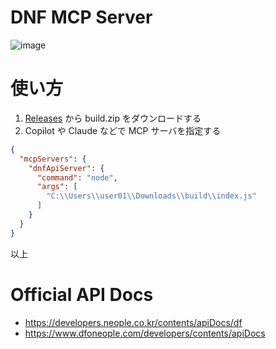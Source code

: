 # DNF MCP Server
![image](https://github.com/user-attachments/assets/926a47c5-db5f-471f-ac66-00b4e1fd0c5f)

# 使い方
1. [Releases](https://github.com/aradtamako/DnfApiServer/releases) から build.zip をダウンロードする
2. Copilot や Claude などで MCP サーバを指定する

```json
{
  "mcpServers": {
    "dnfApiServer": {
      "command": "node",
      "args": [
        "C:\\Users\\user01\\Downloads\\build\\index.js"
      ]
    }
  }
}
```

以上

# Official API Docs
- https://developers.neople.co.kr/contents/apiDocs/df
- https://www.dfoneople.com/developers/contents/apiDocs
